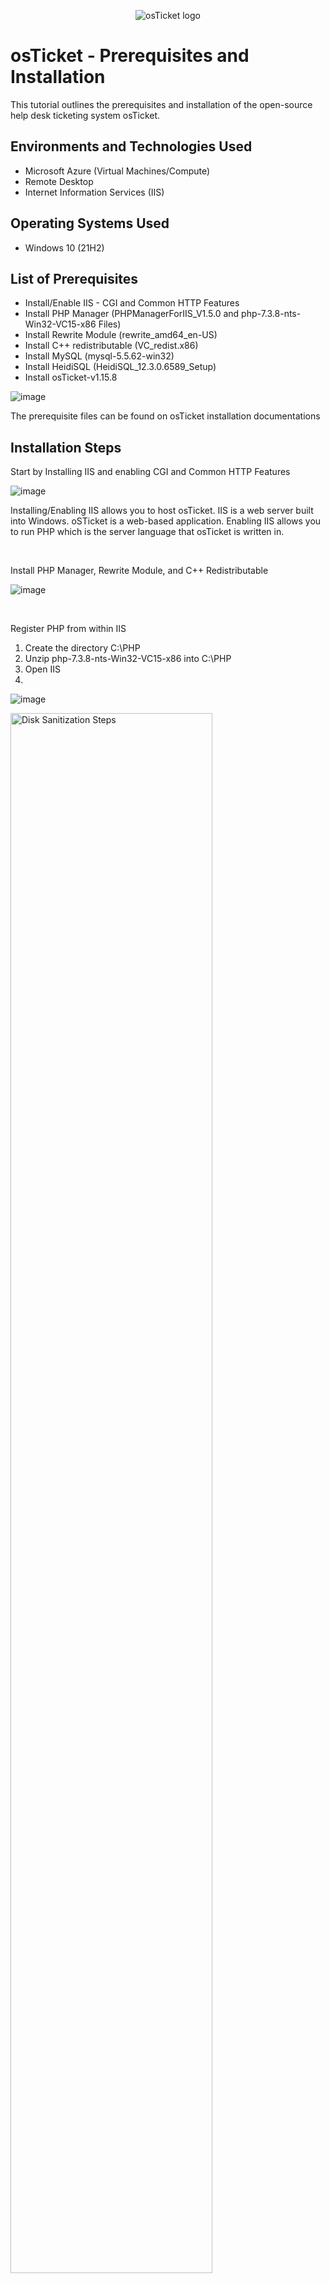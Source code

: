<p align="center">
<img src="https://i.imgur.com/Clzj7Xs.png" alt="osTicket logo"/>
</p>

<h1>osTicket - Prerequisites and Installation</h1>
This tutorial outlines the prerequisites and installation of the open-source help desk ticketing system osTicket.<br />


<h2>Environments and Technologies Used</h2>

- Microsoft Azure (Virtual Machines/Compute)
- Remote Desktop
- Internet Information Services (IIS)

<h2>Operating Systems Used </h2>

- Windows 10</b> (21H2)

<h2>List of Prerequisites</h2>

- Install/Enable IIS - CGI and Common HTTP Features 
- Install PHP Manager (PHPManagerForIIS_V1.5.0 and php-7.3.8-nts-Win32-VC15-x86 Files) 
- Install Rewrite Module (rewrite_amd64_en-US)
- Install C++ redistributable (VC_redist.x86)
- Install MySQL (mysql-5.5.62-win32)
- Install HeidiSQL (HeidiSQL_12.3.0.6589_Setup)
- Install osTicket-v1.15.8

![image](https://github.com/user-attachments/assets/5da7e2b8-594b-4e5a-a93e-7c1895c7a7e7)

The prerequisite files can be found on osTicket installation documentations

<h2>Installation Steps</h2>

Start by Installing IIS and enabling CGI and Common HTTP Features
<p>
  
![image](https://github.com/user-attachments/assets/6dedf93b-e6e6-46d8-bebc-f79d36ff9ec4)

</p>
<p>
Installing/Enabling IIS allows you to host osTicket. IIS is a web server built into Windows. oSTicket is a web-based application. Enabling IIS allows you to run PHP which is the server language that osTicket is written in. </p>
<br />

Install PHP Manager, Rewrite Module, and C++ Redistributable

![image](https://github.com/user-attachments/assets/93bb27d3-f6b4-4210-9b2d-fefcbf67f9e2)


<p>
</p>
<br />

Register PHP from within IIS
1. Create the directory C:\PHP
2. Unzip php-7.3.8-nts-Win32-VC15-x86 into C:\PHP
3. Open IIS
4. 
![image](https://github.com/user-attachments/assets/53b4575c-e9e0-422d-8372-1fc26031587a)

<p>
<img src="https://i.imgur.com/DJmEXEB.png" height="80%" width="80%" alt="Disk Sanitization Steps"/>
</p>
<p>
Lorem ipsum dolor sit amet, consectetur adipiscing elit, sed do eiusmod tempor incididunt ut labore et dolore magna aliqua. Ut enim ad minim veniam, quis nostrud exercitation ullamco laboris nisi ut aliquip ex ea commodo consequat. Duis aute irure dolor in reprehenderit in voluptate velit esse cillum dolore eu fugiat nulla pariatur.
</p>
<br />
